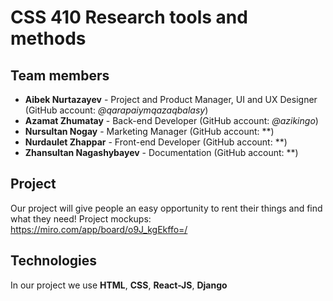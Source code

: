 # CSS 410 Research tools and methods
## Team members
+ **Aibek Nurtazayev** - Project and Product Manager, UI and UX Designer (GitHub account: *@qarapaiymqazaqbalasy*)
+ **Azamat Zhumatay** - Back-end Developer (GitHub account: *@azikingo*)
+ **Nursultan Nogay** - Marketing Manager (GitHub account: **)
+ **Nurdaulet Zhappar** - Front-end Developer (GitHub account: **)
+ **Zhansultan Nagashybayev** - Documentation (GitHub account: **)


## Project
Our project will give people an easy opportunity to rent their things and find what they need!
Project mockups: https://miro.com/app/board/o9J_kgEkffo=/

## Technologies
In our project we use **HTML**, **CSS**, **React-JS**, **Django**
